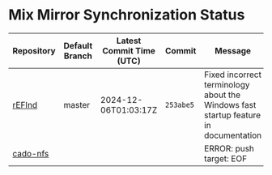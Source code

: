 # Mix Mirror Synchronization Status

| Repository | Default Branch | Latest Commit Time (UTC) | Commit | Message | Last Synced |
|---|---|---|---|---|---|
| [rEFInd](git@github.com:mix-mirror/rEFInd.git) | master | 2024-12-06T01:03:17Z | `253abe5` | Fixed incorrect terminology about the Windows fast startup feature in documentation | 2025-09-12T08:55:09Z |
| [cado-nfs](git@github.com:mix-mirror/cado-nfs.git) |  |  |  | ERROR: push target: EOF | 2025-09-12T09:04:06Z |
